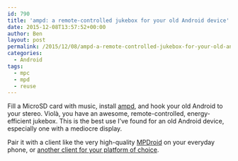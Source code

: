```yaml
---
id: 790
title: 'ampd: a remote-controlled jukebox for your old Android device'
date: 2015-12-08T13:57:52+00:00
author: Ben
layout: post
permalink: /2015/12/08/ampd-a-remote-controlled-jukebox-for-your-old-android-device/
categories:
  - Android
tags:
  - mpc
  - mpd
  - reuse
---
```

Fill a MicroSD card with music, install [ampd](https://play.google.com/store/apps/details?id=be.deadba.ampd), and hook your old Android to your stereo. Violà, you have an awesome, remote-controlled, energy-efficient jukebox. This is the best use I&#8217;ve found for an old Android device, especially one with a mediocre display. 

Pair it with a client like the very high-quality [MPDroid](https://play.google.com/store/apps/details?id=com.namelessdev.mpdroid) on your everyday phone, or [another client for your platform of choice](http://mpd.wikia.com/wiki/Clients).